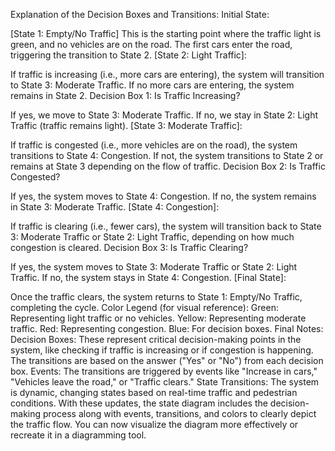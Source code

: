 Explanation of the Decision Boxes and Transitions:
Initial State:

[State 1: Empty/No Traffic]
This is the starting point where the traffic light is green, and no vehicles are on the road. The first cars enter the road, triggering the transition to State 2.
[State 2: Light Traffic]:

If traffic is increasing (i.e., more cars are entering), the system will transition to State 3: Moderate Traffic.
If no more cars are entering, the system remains in State 2.
Decision Box 1: Is Traffic Increasing?

If yes, we move to State 3: Moderate Traffic.
If no, we stay in State 2: Light Traffic (traffic remains light).
[State 3: Moderate Traffic]:

If traffic is congested (i.e., more vehicles are on the road), the system transitions to State 4: Congestion.
If not, the system transitions to State 2 or remains at State 3 depending on the flow of traffic.
Decision Box 2: Is Traffic Congested?

If yes, the system moves to State 4: Congestion.
If no, the system remains in State 3: Moderate Traffic.
[State 4: Congestion]:

If traffic is clearing (i.e., fewer cars), the system will transition back to State 3: Moderate Traffic or State 2: Light Traffic, depending on how much congestion is cleared.
Decision Box 3: Is Traffic Clearing?

If yes, the system moves to State 3: Moderate Traffic or State 2: Light Traffic.
If no, the system stays in State 4: Congestion.
[Final State]:

Once the traffic clears, the system returns to State 1: Empty/No Traffic, completing the cycle.
Color Legend (for visual reference):
Green: Representing light traffic or no vehicles.
Yellow: Representing moderate traffic.
Red: Representing congestion.
Blue: For decision boxes.
Final Notes:
Decision Boxes: These represent critical decision-making points in the system, like checking if traffic is increasing or if congestion is happening. The transitions are based on the answer ("Yes" or "No") from each decision box.
Events: The transitions are triggered by events like "Increase in cars," "Vehicles leave the road," or "Traffic clears."
State Transitions: The system is dynamic, changing states based on real-time traffic and pedestrian conditions.
With these updates, the state diagram includes the decision-making process along with events, transitions, and colors to clearly depict the traffic flow. You can now visualize the diagram more effectively or recreate it in a diagramming tool.
